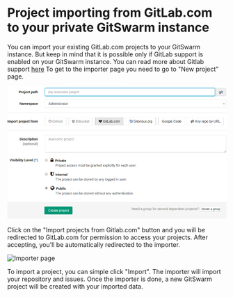 # Project importing from GitLab.com to your private GitSwarm instance

You can import your existing GitLab.com projects to your GitSwarm instance.
But keep in mind that it is possible only if GitLab support is enabled on
your GitSwarm instance. You can read more about Gitlab support
[here](../integration/gitlab.md) To get to the importer page you need to go
to "New project" page.

![New project page](gitlab_importer/new_project_page.png)

Click on the "Import projects from Gitlab.com" button and you will be
redirected to GitLab.com for permission to access your projects. After
accepting, you'll be automatically redirected to the importer.

![Importer page](gitlab_importer/importer.png)

To import a project, you can simple click "Import". The importer will
import your repository and issues. Once the importer is done, a new
GitSwarm project will be created with your imported data.
